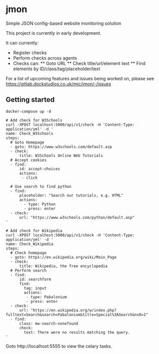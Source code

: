 # jmon

Simple JSON config-based website monitoring solution

This project is currently in early development.

It can currently:
 * Register checks
 * Perform checks across agents
 * Checks can:
 ** Goto URL
 ** Check title/url/element text
 ** Find elements by ID/class/tag/placeholder/text

For a list of upcoming features and issues being worked on, please see https://gitlab.dockstudios.co.uk/mjc/jmon/-/issues

## Getting started

```
docker-compose up -d

# Add check for W3Schools
curl -XPOST localhost:5000/api/v1/check -H 'Content-Type: application/yml' -d '
name: Check_W3Schools
steps:
  # Goto Homepage
  - goto: https://www.w3schools.com/default.asp
  - check:
      title: W3Schools Online Web Tutorials
  # Accept cookies
  - find:
      id: accept-choices
      actions:
       - click

  # Use search to find python
  - find:
      placeholder: "Search our tutorials, e.g. HTML"
      actions:
        - type: Python
        - press: enter
  - check:
      url: "https://www.w3schools.com/python/default.asp"
'

# Add check for Wikipedia
curl -XPOST localhost:5000/api/v1/check -H 'Content-Type: application/yml' -d '
name: Check_Wikipedia
steps:
  # Check homepage
  - goto: https://en.wikipedia.org/wiki/Main_Page
  - check:
      title: Wikipedia, the free encyclopedia
  # Perform search
  - find:
      id: searchform
      find:
        tag: input
        actions:
         - type: Pabalonium
         - press: enter
  - check:
      url: "https://en.wikipedia.org/w/index.php?fulltext=Search&search=Pabalonium&title=Special%3ASearch&ns0=1"
  - find:
      class: mw-search-nonefound
      check:
        text: There were no results matching the query.
'
```

Goto http://localhost:5555 to view the celary tasks.


